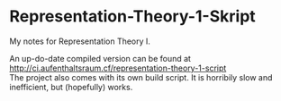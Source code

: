 # Representation-Theory-1-Skript
My notes for Representation Theory I.

An up-do-date compiled version can be found at  
http://ci.aufenthaltsraum.cf/representation-theory-1-script  
The project also comes with its own build script. It is horribily slow and inefficient, but (hopefully) works.
